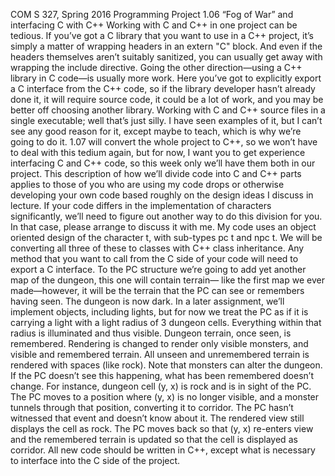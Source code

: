 COM S 327, Spring 2016
Programming Project 1.06
“Fog of War” and interfacing C with C++
Working with C and C++ in one project can be tedious. If you’ve got a C library that you want to use in
a C++ project, it’s simply a matter of wrapping headers in an extern "C" block. And even if the headers
themselves aren’t suitably sanitized, you can usually get away with wrapping the include directive. Going
the other direction—using a C++ library in C code—is usually more work. Here you’ve got to explicitly
export a C interface from the C++ code, so if the library developer hasn’t already done it, it will require
source code, it could be a lot of work, and you may be better off choosing another library.
Working with C and C++ source files in a single executable; well that’s just silly. I have seen examples
of it, but I can’t see any good reason for it, except maybe to teach, which is why we’re going to do it. 1.07
will convert the whole project to C++, so we won’t have to deal with this tedium again, but for now, I want
you to get experience interfacing C and C++ code, so this week only we’ll have them both in our project.
This description of how we’ll divide code into C and C++ parts applies to those of you who are using my
code drops or otherwise developing your own code based roughly on the design ideas I discuss in lecture. If
your code differs in the implementation of characters significantly, we’ll need to figure out another way to
do this division for you. In that case, please arrange to discuss it with me.
My code uses an object oriented design of the character t, with sub-types pc t and npc t. We will be
converting all three of these to classes with C++ class inheritance. Any method that you want to call from
the C side of your code will need to export a C interface.
To the PC structure we’re going to add yet another map of the dungeon, this one will contain terrain—
like the first map we ever made—however, it will be the terrain that the PC can see or remembers having
seen. The dungeon is now dark. In a later assignment, we’ll implement objects, including lights, but for
now we treat the PC as if it is carrying a light with a light radius of 3 dungeon cells. Everything within that
radius is illuminated and thus visible. Dungeon terrain, once seen, is remembered.
Rendering is changed to render only visible monsters, and visible and remembered terrain. All unseen
and unremembered terrain is rendered with spaces (like rock). Note that monsters can alter the dungeon. If
the PC doesn’t see this happening, what has been remembered doesn’t change. For instance, dungeon cell
(y, x) is rock and is in sight of the PC. The PC moves to a position where (y, x) is no longer visible, and
a monster tunnels through that position, converting it to corridor. The PC hasn’t witnessed that event and
doesn’t know about it. The rendered view still displays the cell as rock. The PC moves back so that (y, x)
re-enters view and the remembered terrain is updated so that the cell is displayed as corridor.
All new code should be written in C++, except what is necessary to interface into the C side of the
project.
